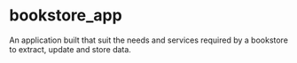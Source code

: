 # bookstore_app
An application built that suit the needs and services required by a bookstore to extract, update and store data.
